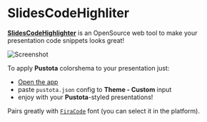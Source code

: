 # SlidesCodeHighliter

[**SlidesCodeHighlighter**](https://github.com/romannurik/SlidesCodeHighlighter) is an OpenSource web tool to make your presentation code snippets looks great!

![Screenshot](https://raw.githubusercontent.com/romannurik/SlidesCodeHighlighter/main/screenshot.png)

To apply **Pustota** colorshema to your presentation just:
* [Open the app](https://romannurik.github.io/SlidesCodeHighlighter/?theme=custom&t.b=0A0E14&t.t=B3B1AD&t.p=B3B1AD&t.s=C2D94C&t.k=FF8F40&t.c=626A73&t.y=FFB454&t.n=FFB454&t.d=B3B1AD&t.i=666666&t.h=1B2733F2&font=Fira+Code&tab=4&size=12&sel=highlight)
* paste `pustota.json` config to **Theme - Custom** input
* enjoy with your **Pustota**-styled presentations!

Pairs greatly with [`FiraCode`](https://github.com/tonsky/FiraCode) font (you can select it in the platform).
